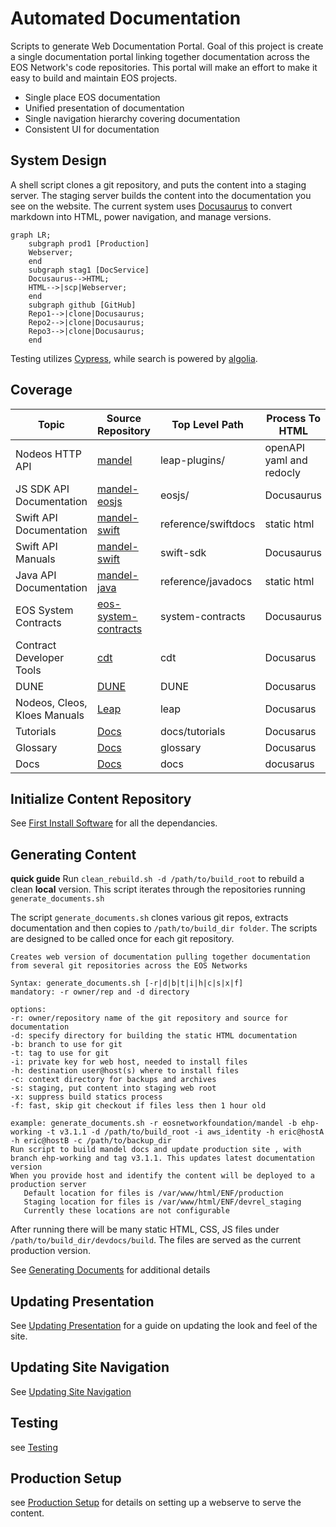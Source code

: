 # Automated Documentation #
Scripts to generate Web Documentation Portal. Goal of this project is create a single documentation portal linking together documentation across the EOS Network's code repositories. This portal will make an effort to make it easy to build and maintain EOS projects.
* Single place EOS documentation
* Unified presentation of documentation
* Single navigation hierarchy covering documentation
* Consistent UI for documentation

## System Design

A shell script clones a git repository, and puts the content into a staging server. The staging server builds the content into the documentation you see on the website. The current system uses [Docusaurus](https://docusaurus.io/) to convert markdown into HTML, power navigation, and manage versions.

```mermaid
graph LR;
    subgraph prod1 [Production]
    Webserver;
    end
    subgraph stag1 [DocService]
    Docusaurus-->HTML;
    HTML-->|scp|Webserver;
    end
    subgraph github [GitHub]
    Repo1-->|clone|Docusaurus;
    Repo2-->|clone|Docusaurus;
    Repo3-->|clone|Docusaurus;
    end
```

Testing utilizes [Cypress](https://www.cypress.io/), while search is powered by [algolia](https://www.algolia.com/).

## Coverage ##

|   Topic  |  Source Repository  | Top Level Path | Process To HTML |
|  ------- | ------------------- | -------------- | ------------ |
| Nodeos HTTP API | [mandel](https://github.com/AntelopeIO/leap) | leap-plugins/ | openAPI yaml and redocly |
| JS SDK API Documentation | [mandel-eosjs](https://github.com/eosnetworkfoundation/mandel-eosjs) | eosjs/ | Docusaurus |
| Swift API Documentation | [mandel-swift](https://github.com/eosnetworkfoundation/mandel-swift) | reference/swiftdocs | static html |
| Swift API Manuals | [mandel-swift](https://github.com/eosnetworkfoundation/mandel-swift) | swift-sdk | Docusaurus |
| Java API Documentation | [mandel-java](https://github.com/eosnetworkfoundation/mandel-java) | reference/javadocs | static html |
| EOS System Contracts | [eos-system-contracts](https://github.com/eosnetworkfoundation/eos-system-contracts) | system-contracts | Docusaurus |
| Contract Developer Tools | [cdt](https://github.com/AntelopeIO/cdt) | cdt | Docusarus |
| DUNE | [DUNE](https://github.com/AntelopeIO/DUNE.git) | DUNE | Docusarus |
| Nodeos, Cleos, Kloes Manuals | [Leap](https://github.com/AntelopeIO/leap) | leap | Docusarus |
| Tutorials | [Docs](https://github.com/eosnetworkfoundation/welcome.git) | docs/tutorials | Docusarus |
| Glossary | [Docs](https://github.com/eosnetworkfoundation/welcome.git) | glossary | Docusarus |
| Docs | [Docs](https://github.com/eosnetworkfoundation/welcome.git) | docs | docusarus |

## Initialize Content Repository ##
See [First Install Software](docs/Docsgen-Install-Process.md) for all the dependancies.

## Generating Content ##

**quick guide** Run `clean_rebuild.sh -d /path/to/build_root` to rebuild a clean **local** version. This script iterates through the repositories running `generate_documents.sh`

The script `generate_documents.sh` clones various git repos, extracts documentation and then copies to `/path/to/build_dir folder`. The scripts are designed to be called once for each git repository.
```
Creates web version of documentation pulling together documentation from several git repositories across the EOS Networks

Syntax: generate_documents.sh [-r|d|b|t|i|h|c|s|x|f]
mandatory: -r owner/rep and -d directory

options:
-r: owner/repository name of the git repository and source for documentation
-d: specify directory for building the static HTML documentation
-b: branch to use for git
-t: tag to use for git
-i: private key for web host, needed to install files
-h: destination user@host(s) where to install files
-c: context directory for backups and archives
-s: staging, put content into staging web root
-x: suppress build statics process
-f: fast, skip git checkout if files less then 1 hour old

example: generate_documents.sh -r eosnetworkfoundation/mandel -b ehp-working -t v3.1.1 -d /path/to/build_root -i aws_identity -h eric@hostA -h eric@hostB -c /path/to/backup_dir
Run script to build mandel docs and update production site , with branch ehp-working and tag v3.1.1. This updates latest documentation version
When you provide host and identify the content will be deployed to a production server
   Default location for files is /var/www/html/ENF/production
   Staging location for files is /var/www/html/ENF/devrel_staging
   Currently these locations are not configurable
```

After running there will be many static HTML, CSS, JS files under `/path/to/build_dir/devdocs/build`. The files are served as the current production version.

See [Generating Documents](docs/Document-Generation-Process.md) for additional details

## Updating Presentation
See [Updating Presentation](docs/update-presentation.md) for a guide on updating the look and feel of the site.

## Updating Site Navigation
See [Updating Site Navigation](docs/SiteNavigation.md)

## Testing
see [Testing](docs/Testing.md)

## Production Setup
see [Production Setup](docs/Production-Setup.md) for details on setting up a webserve to serve the content.
